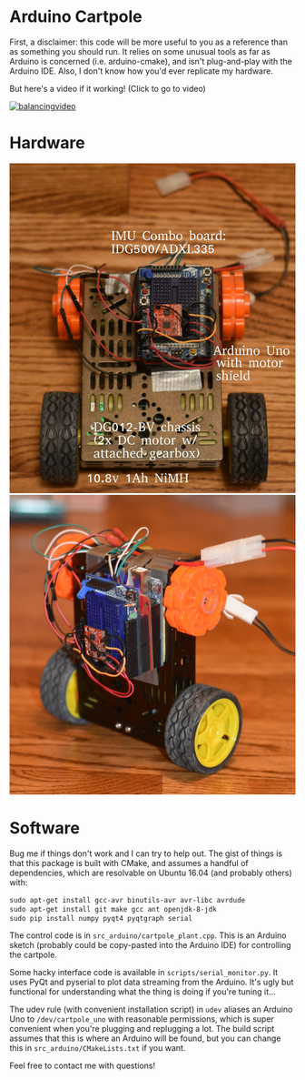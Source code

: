 Arduino Cartpole
================

First, a disclaimer: this code will be more useful to you
as a reference than as something you should run. It relies on
some unusual tools as far as Arduino is concerned (i.e.
arduino-cmake), and isn't plug-and-play with the Arduino IDE.
Also, I don't know how you'd ever replicate my hardware.

But here's a video if it working! (Click to go to video)

[![balancingvideo](https://img.youtube.com/vi/lBsVZufOAXM/0.jpg)](https://www.youtube.com/watch?v=lBsVZufOAXM "Video")


Hardware
============

![Hardware_details](DSC_5083.JPG)
![Hardware_balancing](DSC_5088.JPG)

Software
============

Bug me if things don't work and I can try to help out. The gist of
things is that this package is built with CMake, and assumes a handful
of dependencies, which are resolvable on Ubuntu 16.04 (and probably others)
with:

```
sudo apt-get install gcc-avr binutils-avr avr-libc avrdude
sudo apt-get install git make gcc ant openjdk-8-jdk
sudo pip install numpy pyqt4 pyqtgraph serial
```

The control code is in `src_arduino/cartpole_plant.cpp`. This is an Arduino sketch (probably could be copy-pasted into the Arduino IDE) for controlling the cartpole.

Some hacky interface code is available in `scripts/serial_monitor.py`. It uses PyQt and pyserial to plot data streaming from the Arduino. It's ugly but functional for understanding what the thing is doing if you're tuning it...

The udev rule (with convenient installation script) in `udev` aliases an Arduino Uno to `/dev/cartpole_uno` with reasonable permissions, which is super convenient when you're plugging and replugging a lot. The build script assumes that this is where an Arduino will be found, but you can change this in `src_arduino/CMakeLists.txt` if you want.

Feel free to contact me with questions!